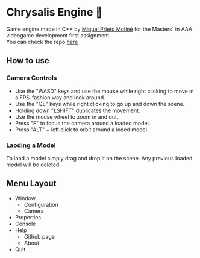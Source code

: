 # Chrysalis Engine :space_invader:

Game engine made in C++ by [Miquel Prieto Moliné](https://github.com/MacXxs) for the Masters' in AAA videogame development first assignment.</br>
You can check the repo [here](https://github.com/MacXxs/LostSpace) </br>

## How to use
### Camera Controls
- Use the "WASD" keys and use the mouse while right clicking to move in a FPS-fashion way and look around.
- Use the "QE" keys while right clicking to go up and down the scene.
- Holding down "LSHIFT" duplicates the movement.
- Use the mouse wheel to zoom in and out.
- Press "F" to focus the camera around a loaded model.
- Press "ALT" + left click to orbit around a loded model.

### Laoding a Model
To load a model simply drag and drop it on the scene. Any previous loaded model will be deleted.

## Menu Layout
- Window
  - Configuration
  - Camera
- Properties
- Console
- Help
  - Github page
  - About
- Quit
